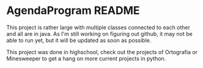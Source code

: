 # AgendaProgram README

This project is rather large with multiple classes connected to each other and all are in java. As I'm still working on figuring out github, it may not be able to run yet, but it will be updated as soon as possible.

This project was done in highschool, check out the projects of Ortografia or Minesweeper to get a hang on more current projects in python.
